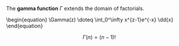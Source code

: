 The **gamma function** $\Gamma$ extends the domain of factorials.

\begin{equation}
\Gamma(z) \doteq \int_0^\infty x^{z-1}e^{-x} \dd{x}
\end{equation}

$$
\Gamma(n) = (n-1)!
$$